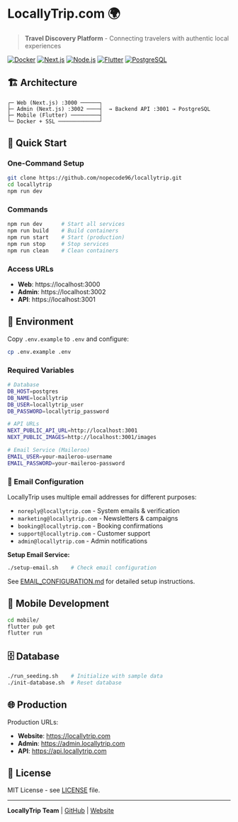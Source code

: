 # LocallyTrip.com 🌍

> **Travel Discovery Platform** - Connecting travelers with authentic local experiences

[![Docker](https://img.shields.io/badge/Docker-Ready-blue)](https://www.docker.com/)
[![Next.js](https://img.shields.io/badge/Next.js-14-black)](https://nextjs.org/)
[![Node.js](https://img.shields.io/badge/Node.js-18+-green)](https://nodejs.org/)
[![Flutter](https://img.shields.io/badge/Flutter-3.0+-blue)](https://flutter.dev/)
[![PostgreSQL](https://img.shields.io/badge/PostgreSQL-15-blue)](https://postgresql.org/)

## 🏗️ Architecture

```
┌─ Web (Next.js) :3000 ──────┐
├─ Admin (Next.js) :3002 ────┤  → Backend API :3001 → PostgreSQL
├─ Mobile (Flutter) ─────────┤
└─ Docker + SSL ─────────────┘
```

## 🚀 Quick Start

### One-Command Setup
```bash
git clone https://github.com/nopecode96/locallytrip.git
cd locallytrip
npm run dev
```

### Commands
```bash
npm run dev      # Start all services
npm run build    # Build containers  
npm run start    # Start (production)
npm run stop     # Stop services
npm run clean    # Clean containers
```

### Access URLs
- **Web**: https://localhost:3000
- **Admin**: https://localhost:3002
- **API**: https://localhost:3001

## 🔧 Environment

Copy `.env.example` to `.env` and configure:
```bash
cp .env.example .env
```

### Required Variables
```bash
# Database
DB_HOST=postgres
DB_NAME=locallytrip
DB_USER=locallytrip_user
DB_PASSWORD=locallytrip_password

# API URLs
NEXT_PUBLIC_API_URL=http://localhost:3001
NEXT_PUBLIC_IMAGES=http://localhost:3001/images

# Email Service (Maileroo)
EMAIL_USER=your-maileroo-username
EMAIL_PASSWORD=your-maileroo-password
```

### 📧 Email Configuration

LocallyTrip uses multiple email addresses for different purposes:
- `noreply@locallytrip.com` - System emails & verification
- `marketing@locallytrip.com` - Newsletters & campaigns  
- `booking@locallytrip.com` - Booking confirmations
- `support@locallytrip.com` - Customer support
- `admin@locallytrip.com` - Admin notifications

**Setup Email Service:**
```bash
./setup-email.sh    # Check email configuration
```

See [EMAIL_CONFIGURATION.md](EMAIL_CONFIGURATION.md) for detailed setup instructions.

## 📱 Mobile Development
```bash
cd mobile/
flutter pub get
flutter run
```

## 🗄️ Database
```bash
./run_seeding.sh    # Initialize with sample data
./init-database.sh  # Reset database
```

## 🌐 Production

Production URLs:
- **Website**: https://locallytrip.com
- **Admin**: https://admin.locallytrip.com  
- **API**: https://api.locallytrip.com

## 📝 License

MIT License - see [LICENSE](LICENSE) file.

---

**LocallyTrip Team** | [GitHub](https://github.com/nopecode96/locallytrip) | [Website](https://locallytrip.com)

